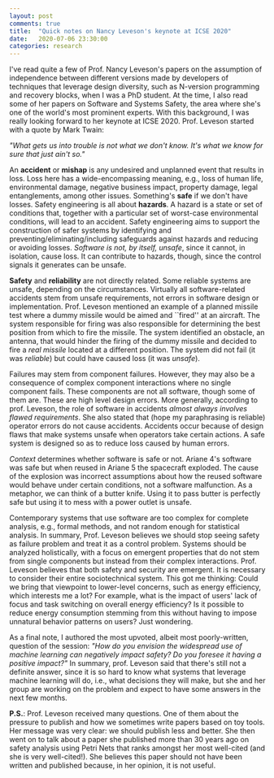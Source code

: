 ```yaml
---
layout: post
comments: true
title:  "Quick notes on Nancy Leveson's keynote at ICSE 2020"
date:   2020-07-06 23:30:00
categories: research
---
```


I've read quite a few of Prof. Nancy Leveson's papers on the assumption of independence between different versions made by developers of techniques that leverage design diversity, such as N-version programming and recovery blocks, when I was a PhD student. At the time, I also read some of her papers on Software and Systems Safety, the area where she's one of the world's most prominent experts. With this background, I was really looking forward to her keynote at ICSE 2020. Prof. Leveson started with a quote by Mark Twain: 

*"What gets us into trouble is not what we don't know. It's what we know for sure that just ain't so."*

An **accident** or **mishap** is any undesired and unplanned event that results in loss. Loss here has a wide-encompassing meaning, e.g., loss of human life, environmental damage, negative business impact, property damage, legal entanglements, among other issues. Something's **safe** if we don't have losses. Safety engineering is all about **hazards**. A hazard is a state or set of conditions that, together with a particular set of worst-case environmental conditions, will lead to an accident. Safety engineering aims to support the construction of safer systems by identifying and preventing/eliminating/including safeguards against hazards and reducing or avoiding losses. *Software is not, by itself, unsafe*, since it cannot, in isolation, cause loss. It can contribute to hazards, though, since the control signals it generates can be unsafe. 

**Safety** and **reliability** are not directly related. Some reliable systems are unsafe, depending on the circumstances. Virtually all software-related accidents stem from unsafe requirements, not errors in software design or implementation. 
Prof. Leveson mentioned an example of a planned missile test where a dummy missile would be aimed and ``fired'' at an aircraft. The system responsible for firing was also responsible for determining the best position from which to fire the missile. The system identified an obstacle, an antenna, that would hinder the firing of the dummy missile and decided to fire a *real missile* located at a different position. The system did not fail (it was *reliable*) but could have caused loss (it was *unsafe*).

Failures may stem from component failures. However, they may also be a consequence of complex component interactions where no single component fails. These components are not all software, though some of them are. These are high level design errors. More generally, according to prof. Leveson, the role of software in accidents *almost always involves flawed requirements*. She also stated that (hope my paraphrasing is reliable) operator errors do not cause accidents. Accidents occur because of design flaws that make systems unsafe when operators take certain actions. A safe system is designed so as to reduce loss caused by human errors. 

*Context* determines whether software is safe or not. Ariane 4's software was safe but when reused in Ariane 5 the spacecraft exploded. The cause of the explosion was incorrect assumptions about how the reused software would behave under certain conditions, not a software malfunction. As a metaphor, we can think of a butter knife. Using it to pass butter is perfectly safe but using it to mess with a power outlet is unsafe. 

Contemporary systems that use software are too complex for complete analysis, e.g., formal methods, and not random enough for statistical analysis. In summary, Prof. Leveson believes we should stop seeing safety as failure problem  and treat it as a control problem. Systems should be analyzed holistically, with a focus on emergent properties that do not stem from single components but instead from their complex interactions. Prof. Leveson believes that both safety and security are emergent. It is necessary to consider their entire sociotechnical system. This got me thinking: Could we bring that viewpoint to lower-level concerns, such as energy efficiency, which interests me a lot? For example, what is the impact of users' lack of focus and task switching on overall energy efficiency? Is it possible to reduce energy consumption stemming from this without having to impose unnatural behavior patterns on users? Just wondering. 

As a final note, I authored the most upvoted, albeit most poorly-written, question of the session: *"How do you envision the widespread use of machine learning can negatively impact safety? Do you foresee it having a positive impact?"* In summary, prof. Leveson said that there's still not a definite answer, since it is so hard to know what systems that leverage machine learning will do, i.e., what decisions they will make, but she and her group are working on the problem and expect to have some answers in the next few months. 


**P.S.**: Prof. Leveson received many questions. One of them about the pressure to publish and how we sometimes write papers based on toy tools. Her message was very clear: we should publish less and better. She then went on to talk about a paper she published more than 30 years ago on safety analysis using Petri Nets that ranks amongst her most well-cited (and she is very well-cited!). She believes this paper should not have been written and published because, in her opinion, it is not useful. 
